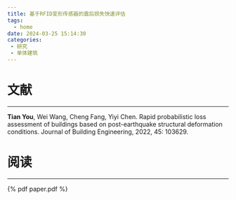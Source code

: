 ```yaml
---
title: 基于RFID变形传感器的震后损失快速评估
tags:
  - home
date: 2024-03-25 15:14:30
categories:
 - 研究
 - 单体建筑
---
```


# 文献
---
**Tian You**, Wei Wang, Cheng Fang, Yiyi Chen. Rapid probabilistic loss assessment of buildings based on post-earthquake structural deformation conditions. Journal of Building Engineering, 2022, 45: 103629.




# 阅读
---
{% pdf paper.pdf %}
